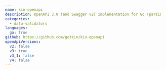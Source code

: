 ```yaml
---
name: kin-openapi
description: OpenAPI 3.0 (and Swagger v2) implementation for Go (parsing, converting, validation, and more)
categories:
  - data-validators
languages:
  go: true
github: https://github.com/getkin/kin-openapi
openApiVersions:
  v2: false
  v3: true
  v3_1: false
  v4: false
---
```

